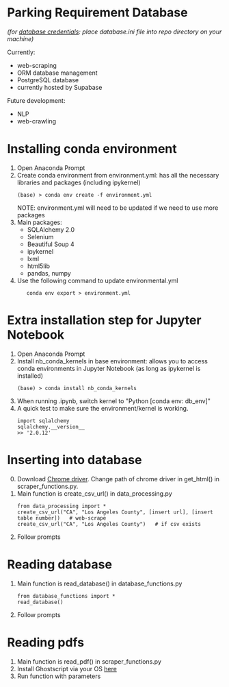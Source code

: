 # Parking Requirement Database
*(for [database credentials](https://drive.google.com/file/d/1Lm7Akt0x7dssgo-t79D83HJ5eb1Kokuu/view?usp=sharing): place database.ini file into repo directory on your machine)*

Currently:
 + web-scraping
 + ORM database management
 + PostgreSQL database
 + currently hosted by Supabase

Future development:
 + NLP
 + web-crawling

# Installing conda environment
1. Open Anaconda Prompt
2. Create conda environment from environment.yml: has all the necessary libraries and packages
   (including ipykernel)
   ```
   (base) > conda env create -f environment.yml
   ```
   NOTE: environment.yml will need to be updated if we need to use more packages
3. Main packages:
    - SQLAlchemy 2.0
    - Selenium
    - Beautiful Soup 4
    - ipykernel
    - lxml
    - html5lib
    - pandas, numpy
4. Use the following command to update environmental.yml
   ```
      conda env export > environment.yml
   ```
   

# Extra installation step for Jupyter Notebook
1. Open Anaconda Prompt
2. Install nb_conda_kernels in base environment: allows you to access conda environments in Jupyter Notebook
   (as long as ipykernel is installed)
    ```
   (base) > conda install nb_conda_kernels
   ```
3. When running .ipynb, switch kernel to "Python [conda env: db_env]"
4. A quick test to make sure the environment/kernel is working.
    ``` 
    import sqlalchemy
    sqlalchemy.__version__
   >> '2.0.12'
   ```


# Inserting into database
0. Download [Chrome driver](https://chromedriver.chromium.org/downloads). Change path of chrome driver in get_html() in scraper_functions.py.
1. Main function is create_csv_url() in data_processing.py
   ```
   from data_processing import *
   create_csv_url("CA", "Los Angeles County", [insert url], [insert table number])   # web-scrape
   create_csv_url("CA", "Los Angeles County")   # if csv exists
   ```
2. Follow prompts

# Reading database
1. Main function is read_database() in database_functions.py
   ```
   from database_functions import *
   read_database()
   ```
2. Follow prompts

# Reading pdfs
1. Main function is read_pdf() in scraper_functions.py
2. Install Ghostscript via your OS [here](https://camelot-py.readthedocs.io/en/master/user/install-deps.html)
3. Run function with parameters

